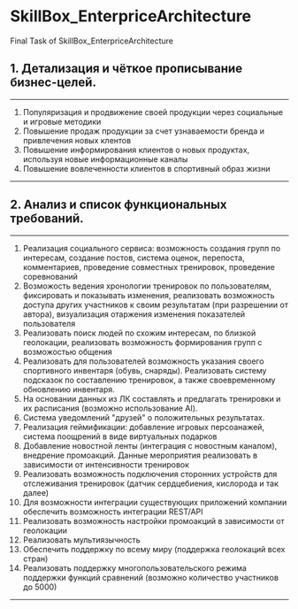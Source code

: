 # SkillBox_EnterpriceArchitecture
Final Task of SkillBox_EnterpriceArchitecture

## 1. Детализация и чёткое прописывание бизнес-целей. 

---
1.	Популяризация и продвижение своей продукции через социальные и игровые методики
2.	Повышение продаж продукции за счет узнаваемости бренда и привлечения новых клентов 
3.	Повышение информирования клиентов о новых продуктах, используя новые информационные каналы
4.	Повышение вовлеченности клиентов в спортивный образ жизни  
   
---

## 2. Анализ и список функциональных требований.

---
1.	Реализация социального сервиса: возможность создания групп по интересам, создание постов, система оценок, перепоста, комментариев, проведение совместных тренировок, проведение соревнований  
2.	Возможость ведения хронологии тренировок по пользователям, фиксировать и показывать изменения, реализовать возможность доступа других участников к своим результатам (при разрешении от автора), визуализация отаржения изменения показателей пользователя
3.	Реализовать поиск людей по схожим интересам, по близкой геолокации, реализовать возможность формирования групп с возможостью общения
4.	Реализовать для пользователей возможность указания своего спортивного инвентаря (обувь, снаряды).  Реализовать систему подсказок по составлению тренировок, а также своевременному обновлению инвентаря. 
5.	На основании данных из ЛК составлять и  предлагать тренировки и их расписания (возможно использование AI). 
6.	Система уведомлений "друзей" о положительных результатах.
7.	Реализация геймификации: добавление игровых персоанажей, система поощрений в виде виртуальных подарков  
8.	Добавление новостной ленты (интеграция с новостным каналом), внедрение промоакций. Данные мероприятия реализовать в зависимости от интенсивности тренировок
9.	Реализовать возможность подключения сторонних устройств для отслеживания тренировок (датчик сердцебиения, кислорода и так далее)
10.	Для возможности интеграции существующих приложений компании обеспечить возможность интеграции REST/API 
11.	Реализовать возможность настройки промоакций в зависимости от геолокации
12.	Реализовать мультиязычность
13.	Обеспечить поддержку по всему миру (поддержка геолокаций всех стран)
14.	Реализовать поддержку многопользовательского режима поддержки функций сравнений (возможно количество участников до 5000)

---


